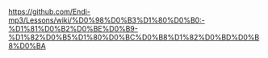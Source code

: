 https://github.com/Endi-mp3/Lessons/wiki/%D0%98%D0%B3%D1%80%D0%B0:-%D1%81%D0%B2%D0%BE%D0%B9-%D1%82%D0%B5%D1%80%D0%BC%D0%B8%D1%82%D0%BD%D0%B8%D0%BA
